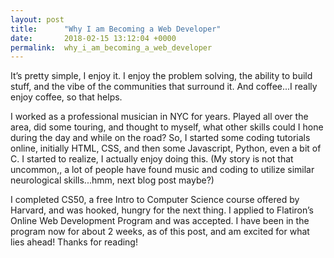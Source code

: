 ```yaml
---
layout: post
title:      "Why I am Becoming a Web Developer"
date:       2018-02-15 13:12:04 +0000
permalink:  why_i_am_becoming_a_web_developer
---
```



   It’s pretty simple, I enjoy it. I enjoy the problem solving, the ability to build stuff, and the vibe of the communities that surround it. And coffee...I really enjoy coffee, so that helps.
	 
   I worked as a professional musician in NYC for years. Played all over the area, did some touring, and thought to myself, what other skills could I hone during the day and while on the road? So, I started some coding tutorials online, initially HTML, CSS, and then some Javascript, Python, even a bit of C. I started to realize, I actually enjoy doing this. (My story is not that uncommon,, a lot of people have found music and coding to utilize similar neurological skills...hmm, next blog post maybe?) 
	 
   I completed CS50, a free Intro to Computer Science course offered by Harvard, and was hooked, hungry for the next thing. I applied to Flatiron’s Online Web Development Program and was accepted. I have been in the program now for about 2 weeks, as of this post, and am excited for what lies ahead! Thanks for reading!


